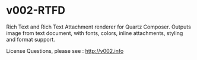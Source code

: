 v002-RTFD
=========

Rich Text and Rich Text Attachment renderer for Quartz Composer. Outputs image from text document, with fonts, colors, inline attachments, styling and format support.

License Questions, please see : http://v002.info